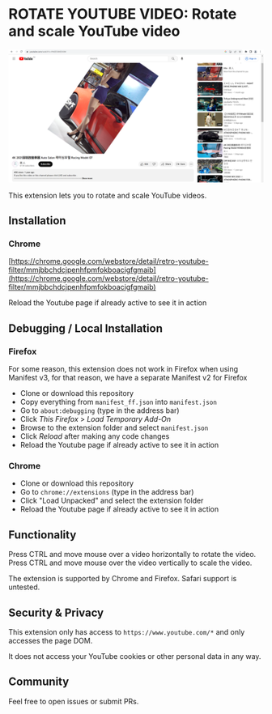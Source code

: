 # ROTATE YOUTUBE VIDEO: Rotate and scale YouTube video

![](screenshot.png)

This extension lets you to rotate and scale YouTube videos.

## Installation

### Chrome
[https://chrome.google.com/webstore/detail/retro-youtube-filter/mmjbbchdcjpenhfpmfokboacigfgmaib](https://chrome.google.com/webstore/detail/retro-youtube-filter/mmjbbchdcjpenhfpmfokboacigfgmaib)

Reload the Youtube page if already active to see it in action

## Debugging / Local Installation

### Firefox

For some reason, this extension does not work in Firefox when using Manifest v3, for that reason, we have a separate Manifest v2 for Firefox

- Clone or download this repository
- Copy everything from `manifest_ff.json` into `manifest.json`
- Go to `about:debugging` (type in the address bar)
- Click *This Firefox* > *Load Temporary Add-On*
- Browse to the extension folder and select `manifest.json`
- Click *Reload* after making any code changes
- Reload the Youtube page if already active to see it in action

### Chrome

- Clone or download this repository
- Go to `chrome://extensions` (type in the address bar)
- Click "Load Unpacked" and select the extension folder
- Reload the Youtube page if already active to see it in action

## Functionality

Press CTRL and move mouse over a video horizontally to rotate the video.
Press CTRL and move mouse over the video vertically to scale the video.

The extension is supported by Chrome and Firefox.
Safari support is untested.

## Security & Privacy

This extension only has access to `https://www.youtube.com/*` and only accesses the page DOM.

It does not access your YouTube cookies or other personal data in any way.

## Community

Feel free to open issues or submit PRs.